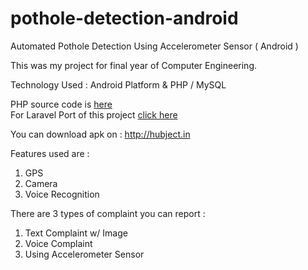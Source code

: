 # pothole-detection-android
Automated Pothole Detection Using Accelerometer Sensor ( Android )

This was my project for final year of Computer Engineering.

Technology Used :  Android Platform &amp; PHP / MySQL

PHP source code is <a href="https://github.com/rohitbhirud/pothole-detection-android">here</a><br>
For Laravel Port of this project <a href="https://github.com/rohitbhirud/automted-pothole-detection-laravel" target="_blank">click here</a>

You can download apk on : <a href="http://hubject.in" target="_blank">http://hubject.in</a>

Features used are :
	<ol>
		<li>GPS</li>
		<li>Camera</li>
		<li>Voice Recognition</li>
	</ol>

There are 3 types of complaint you can report :
	<ol>
	  <li>Text Complaint w/ Image</li>
	  <li>Voice Complaint</li>
	  <li>Using Accelerometer Sensor</li>
	</ol>
